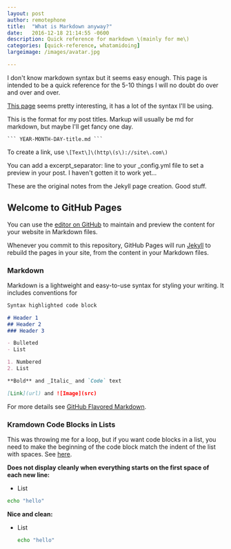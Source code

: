 ```yaml
---
layout: post
author: remotephone
title:  "What is Markdown anyway?"
date:   2016-12-18 21:14:55 -0600
description: Quick reference for markdown \(mainly for me\)
categories: [quick-reference, whatamidoing]
largeimage: /images/avatar.jpg

---
```


I don't know markdown syntax but it seems easy enough. This page is intended to be a quick reference for the 5-10 things I will no doubt do over and over and over. 


[This page](https://kramdown.gettalong.org/quickref.html) seems pretty interesting, it has a lot of the syntax I'll be using.

This is the format for my post titles. Markup will usually be md for markdown, but maybe I'll get fancy one day.

    ``` YEAR-MONTH-DAY-title.md ```
    
To create a link, use ``` \[Text\]\(http\(s\)://site\.com\) ```

You can add a excerpt_separator: line to your _config.yml file to set a preview in your post. I haven't gotten it to work yet...


These are the original notes from the Jekyll page creation. Good stuff.


## Welcome to GitHub Pages

You can use the [editor on GitHub](https://github.com/remotephone/remotephone.github.io/edit/master/index.md) to maintain and preview the content for your website in Markdown files.

Whenever you commit to this repository, GitHub Pages will run [Jekyll](https://jekyllrb.com/) to rebuild the pages in your site, from the content in your Markdown files.

### Markdown

Markdown is a lightweight and easy-to-use syntax for styling your writing. It includes conventions for

```markdown
Syntax highlighted code block

# Header 1
## Header 2
### Header 3

- Bulleted
- List

1. Numbered
2. List

**Bold** and _Italic_ and `Code` text

[Link](url) and ![Image](src)
```

For more details see [GitHub Flavored Markdown](https://guides.github.com/features/mastering-markdown/).


### Kramdown Code Blocks in Lists

This was throwing me for a loop, but if you want code blocks in a list, you need to make the beginning of the code block match the indent of the list with spaces. See [here](https://planetjekyll.github.io/sandbox-syntax-highlighter/lists.html).

**Does not display cleanly when everything starts on the first space of each new line:**

* List 

~~~bash
echo "hello"
~~~


**Nice and clean:**

* List

  ~~~bash
  echo "hello"
  ~~~
